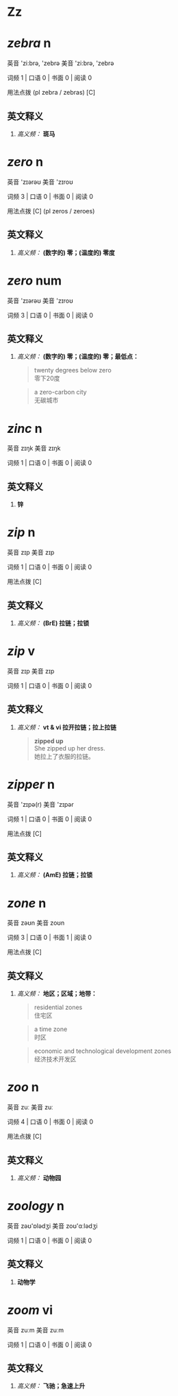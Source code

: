 # Zz

# ***zebra*** n
英音 'zi:brə, 'zebrə     美音 'zi:brə, 'zebrə  

 词频 1 | 口语 0 | 书面 0 | 阅读 0  

用法点拨  (pl zebra / zebras) [C]

英文释义
---
1. *高义频：* **斑马**  



# ***zero*** n
英音 'zɪərəʊ     美音 'zɪroʊ  

 词频 3 | 口语 0 | 书面 0 | 阅读 0  

用法点拨  [C] (pl zeros / zeroes)

英文释义
---
1. *高义频：* **(数字的) 零；(温度的) 零度**  



# ***zero*** num
英音 'zɪərəʊ     美音 'zɪroʊ  

 词频 3 | 口语 0 | 书面 0 | 阅读 0  

英文释义
---
1. *高义频：* **(数字的) 零；(温度的) 零；最低点：**  


     > twenty degrees below zero  
     > 零下20度

     > a zero-carbon city   
     > 无碳城市


# ***zinc*** n
英音 zɪŋk     美音 zɪŋk  

 词频 1 | 口语 0 | 书面 0 | 阅读 0  

英文释义
---
1. **锌**  



# ***zip*** n
英音 zɪp     美音 zɪp  

 词频 1 | 口语 0 | 书面 0 | 阅读 0  

用法点拨  [C]

英文释义
---
1. *高义频：* **(BrE) 拉链；拉锁**  



# ***zip*** v
英音 zɪp     美音 zɪp  

 词频 1 | 口语 0 | 书面 0 | 阅读 0  

英文释义
---
1. *高义频：* **vt & vi 拉开拉链；拉上拉链**  


     > **zipped up**  
     > She zipped up her dress.   
     > 她拉上了衣服的拉链。


# ***zipper*** n
英音 'zɪpə(r)     美音 'zɪpər  

 词频 1 | 口语 0 | 书面 0 | 阅读 0  

用法点拨  [C]

英文释义
---
1. *高义频：* **(AmE) 拉链；拉锁**  



# ***zone*** n
英音 zəʊn     美音 zoʊn  

 词频 3 | 口语 0 | 书面 1 | 阅读 0  

用法点拨  [C]

英文释义
---
1. *高义频：* **地区；区域；地带：**  


     > residential zones   
     > 住宅区

     > a time zone   
     > 时区

     > economic and technological development zones   
     > 经济技术开发区


# ***zoo*** n
英音 zuː     美音 zuː  

 词频 4 | 口语 0 | 书面 0 | 阅读 0  

用法点拨  [C]

英文释义
---
1. *高义频：* **动物园**  



# ***zoology*** n
英音 zəʊ'ɒlədʒi     美音 zoʊ'ɑːlədʒi  

 词频 1 | 口语 0 | 书面 0 | 阅读 0  

英文释义
---
1. **动物学**  



# ***zoom*** vi
英音 zuːm     美音 zuːm  

 词频 1 | 口语 0 | 书面 0 | 阅读 0  

英文释义
---
1. *高义频：* **飞驰；急速上升**  



